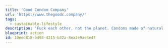 ```yaml
---
title: 'Good Condom Company'
url: 'https://www.thegoodc.company/'
tags:
  - sustainable-lifestyle
description: 'Fuck each other, not the planet. Condoms made of natural latex from sustainably managed rubber plantations in Malaysia.'
blueprint: action
id: 10eed818-b498-4215-b32a-8ea2e9ae4e47
---
```

